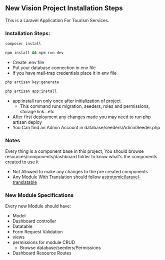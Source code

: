 ## New Vision Project Installation Steps

This is a Laravel Application For Tourism Services.

### Installation Steps:
```bash
composer install
```
```bash
npm install && npm run dev
```
- Create .env file
- Put your database connection in env file
- if you have mail-trap credentials place it in env file
```bash
php artisan key:generate
```

```bash
php artisan app:install
```
- app:install run only once after initialization of project
    - This command runs migration, seeders, roles and permissions, storage link...etc
- After first deployment any changes made you may need to run php artisan deploy
- You Can find an Admin Account in database/seeders/AdminSeeder.php

### Notes

Every thing is a component base in this project, You should browse resources/components/dashboard folder to know what's the components created to use it

- Not Allowed to make any changes to the pre created components
- Any Module With Translation should follow [astrotomic/laravel-translatable](https://docs.astrotomic.info/laravel-translatable/installation)

### New Module Specifications
Every new Module should have:
- Model
- Dashboard controller
- Datatable
- Form Request Validation
- views
- permissions for module CRUD
    - Browse database/seeders/Permissions
- Dashboard Resource Routes

